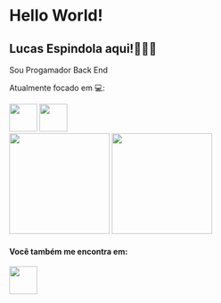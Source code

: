 # Hello World! 

## Lucas Espindola aqui!👨🏻‍💻

Sou Progamador Back End

Atualmente focado em 💻: 

<div display='inline'>
<img width='50' height='50' src="https://cdn.jsdelivr.net/gh/devicons/devicon/icons/python/python-original-wordmark.svg" /> 
<img width='50' height='50' src="https://cdn.jsdelivr.net/gh/devicons/devicon/icons/django/django-plain.svg" />
</div>

<div>
  <img height="180em" src="https://github-readme-stats.vercel.app/api?username=Lucas-Espindola-dev&show_icons=true&theme=dracula"/>
  <img height="180em" src="https://github-readme-stats.vercel.app/api/top-langs/?username=Lucas-Espindola-dev&layout=compact&theme=dracula"/>
</div>

#### Você também me encontra em:
<a href="https://www.linkedin.com/in/lucas-espindola-dev/">
  <img width='50' height='50' src="https://cdn.jsdelivr.net/gh/devicons/devicon/icons/linkedin/linkedin-original.svg" />
</a>

